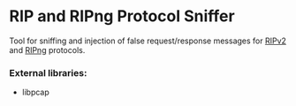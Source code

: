 RIP and RIPng Protocol Sniffer
==============================

Tool for sniffing and injection of false request/response messages
for [RIPv2](http://tools.ietf.org/html/rfc2453) and [RIPng](http://tools.ietf.org/html/rfc2080)
protocols.


### External libraries:

* libpcap
